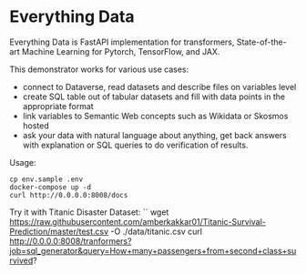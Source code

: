 # Everything Data

Everything Data is FastAPI implementation for transformers, State-of-the-art Machine Learning for Pytorch, TensorFlow, and JAX.

This demonstrator works for various use cases:
- connect to Dataverse, read datasets and describe files on variables level
- create SQL table out of tabular datasets and fill with data points in the appropriate format
- link variables to Semantic Web concepts such as Wikidata or Skosmos hosted
- ask your data with natural language about anything, get back answers with explanation or SQL queries to do verification of results.

Usage:
```
cp env.sample .env
docker-compose up -d
curl http://0.0.0.0:8008/docs
```
Try it with Titanic Disaster Dataset:
``
wget https://raw.githubusercontent.com/amberkakkar01/Titanic-Survival-Prediction/master/test.csv -O ./data/titanic.csv
curl http://0.0.0.0:8008/tranformers?job=sql_generator&query=How+many+passengers+from+second+class+survived?
```
